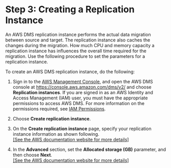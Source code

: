 # Step 3: Creating a Replication Instance<a name="chap-on-premoracle2aurora.steps.createreplicationinstance"></a>

An AWS DMS replication instance performs the actual data migration between source and target\. The replication instance also caches the changes during the migration\. How much CPU and memory capacity a replication instance has influences the overall time required for the migration\. Use the following procedure to set the parameters for a replication instance\.

To create an AWS DMS replication instance, do the following:

1. Sign in to the [AWS Management Console](https://console.aws.amazon.com), and open the AWS DMS console at [https://console\.aws\.amazon\.com/dms/v2/](https://console.aws.amazon.com/dms/v2/) and choose **Replication instances**\. If you are signed in as an AWS Identity and Access Management \(IAM\) user, you must have the appropriate permissions to access AWS DMS\. For more information on the permissions required, see [IAM Permissions](https://docs.aws.amazon.com/dms/latest/userguide/CHAP_Security.html#CHAP_Security.IAMPermissions)\.

1. Choose **Create replication instance**\.

1. On the **Create replication instance** page, specify your replication instance information as shown following\.    
[\[See the AWS documentation website for more details\]](http://docs.aws.amazon.com/dms/latest/sbs/chap-on-premoracle2aurora.steps.createreplicationinstance.html)

1. In the **Advanced** section, set the **Allocated storage \(GB\)** parameter, and then choose **Next**\.    
[\[See the AWS documentation website for more details\]](http://docs.aws.amazon.com/dms/latest/sbs/chap-on-premoracle2aurora.steps.createreplicationinstance.html)